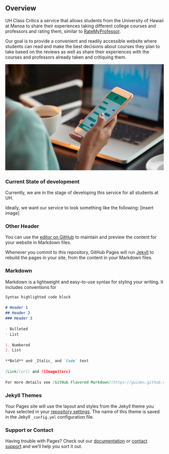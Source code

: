 ## Overview

UH Class Critics a service that allows students from the University of Hawaii at Manoa to share their experiences taking different college courses and professors and rating them, similar to [RateMyProfessor](https://www.ratemyprofessors.com/).

Our goal is to provide a convenient and readily accessible website where students can read and make the best decisions about courses they plan to take based on the reviews as well as share their experiences with the courses and professors already taken and critiquing them.

<img src="images/texting.jpg">

### Current State of development

Currently, we are in the stage of developing this service for all students at UH. 

Ideally, we want our service to look something like the following: [insert image]

### Other Header
You can use the [editor on GitHub](https://github.com/uh-class-critics/uh-class-critics.github.io/edit/main/README.md) to maintain and preview the content for your website in Markdown files.

Whenever you commit to this repository, GitHub Pages will run [Jekyll](https://jekyllrb.com/) to rebuild the pages in your site, from the content in your Markdown files.

### Markdown

Markdown is a lightweight and easy-to-use syntax for styling your writing. It includes conventions for

```markdown
Syntax highlighted code block

# Header 1
## Header 2
### Header 3

- Bulleted
- List

1. Numbered
2. List

**Bold** and _Italic_ and `Code` text

[Link](url) and ![Image](src)

For more details see [GitHub Flavored Markdown](https://guides.github.com/features/mastering-markdown/).

```

### Jekyll Themes

Your Pages site will use the layout and styles from the Jekyll theme you have selected in your [repository settings](https://github.com/uh-class-critics/uh-class-critics.github.io/settings). The name of this theme is saved in the Jekyll `_config.yml` configuration file.

### Support or Contact

Having trouble with Pages? Check out our [documentation](https://docs.github.com/categories/github-pages-basics/) or [contact support](https://support.github.com/contact) and we’ll help you sort it out.
